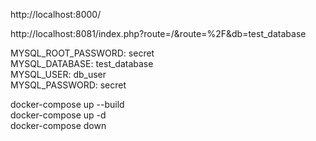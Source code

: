 http://localhost:8000/
  
http://localhost:8081/index.php?route=/&route=%2F&db=test_database
  
MYSQL_ROOT_PASSWORD: secret  
MYSQL_DATABASE: test_database  
MYSQL_USER: db_user  
MYSQL_PASSWORD: secret  

docker-compose up --build  
docker-compose up -d  
docker-compose down  